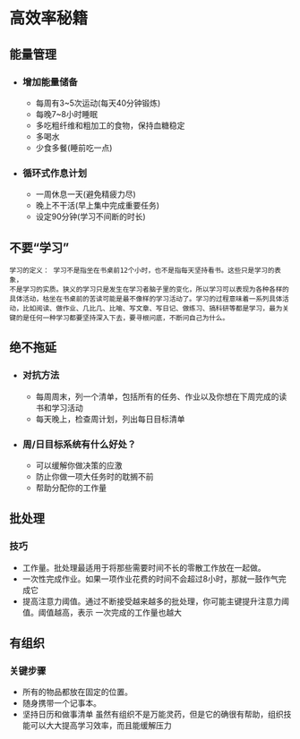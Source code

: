 # 高效率秘籍
## 能量管理
- ### 增加能量储备
  - 每周有3~5次运动(每天40分钟锻炼)
  - 每晚7~8小时睡眠
  - 多吃粗纤维和粗加工的食物，保持血糖稳定
  - 多喝水
  - 少食多餐(睡前吃一点)
- ### 循环式作息计划
  - 一周休息一天(避免精疲力尽)
  - 晚上不干活(早上集中完成重要任务)
  - 设定90分钟(学习不间断的时长)

## 不要“学习”
    学习的定义： 学习不是指坐在书桌前12个小时，也不是指每天坚持看书。这些只是学习的表象，
    不是学习的实质。狭义的学习只是发生在学习者脑子里的变化，所以学习可以表现为各种各样的
    具体活动，枯坐在书桌前的苦读可能是最不像样的学习活动了。学习的过程意味着一系列具体活
    动，比如阅读、做作业、几比几、比喻、写文章、写日记、做练习、搞科研等都是学习，最为关
    键的是任何一种学习都要坚持深入下去，要寻根问底，不断问自己为什么。

## 绝不拖延
- ### 对抗方法
  - 每周周末，列一个清单，包括所有的任务、作业以及你想在下周完成的读书和学习活动
  - 每天晚上，检查周计划，列出每日目标清单
- ### 周/日目标系统有什么好处？
  - 可以缓解你做决策的应激
  - 防止你做一项大任务时的耽搁不前
  - 帮助分配你的工作量

## 批处理
### 技巧
- 工作量。批处理最适用于将那些需要时间不长的零散工作放在一起做。
- 一次性完成作业。如果一项作业花费的时间不会超过8小时，那就一鼓作气完成它
- 提高注意力阈值。通过不断接受越来越多的批处理，你可能主键提升注意力阈值。阈值越高，表示
一次完成的工作量也越大

## 有组织
### 关键步骤
- 所有的物品都放在固定的位置。
- 随身携带一个记事本。
- 坚持日历和做事清单
      虽然有组织不是万能灵药，但是它的确很有帮助，组织技能可以大大提高学习效率，而且能缓解压力
